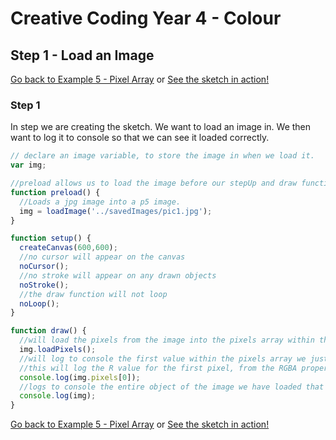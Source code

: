 # Creative Coding Year 4 - Colour
## Step 1 - Load an Image

[Go back to Example 5 - Pixel Array](../) or [See the sketch in action!](sketch.html)

### Step 1

In step we are creating the sketch. We want to load an image in. We then want to log it to console so that we can see it loaded correctly.

```javascript
// declare an image variable, to store the image in when we load it.
var img;

//preload allows us to load the image before our stepUp and draw function run.
function preload() {
  //Loads a jpg image into a p5 image.
  img = loadImage('../savedImages/pic1.jpg');
}

function setup() {
  createCanvas(600,600);
  //no cursor will appear on the canvas
  noCursor();
  //no stroke will appear on any drawn objects
  noStroke();
  //the draw function will not loop
  noLoop();
}

function draw() {
  //will load the pixels from the image into the pixels array within the image object.
  img.loadPixels();
  //will log to console the first value within the pixels array we just loaded.
  //this will log the R value for the first pixel, from the RGBA properties of each pixel
  console.log(img.pixels[0]);
  //logs to console the entire object of the image we have loaded that p5 has created for us.
  console.log(img);
}
```

[Go back to Example 5 - Pixel Array](../) or [See the sketch in action!](sketch.html)
